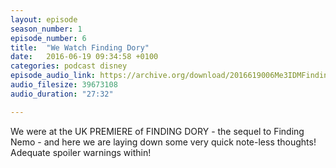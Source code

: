 ```yaml
---
layout: episode
season_number: 1
episode_number: 6
title:  "We Watch Finding Dory"
date:   2016-06-19 09:34:58 +0100
categories: podcast disney
episode_audio_link: https://archive.org/download/2016619006Me3IDMFindingDory2016/2016-6-19-006-Me3_IDM--FindingDory%282016%29.mp3
audio_filesize: 39673108
audio_duration: "27:32"

---
```


We were at the UK PREMIERE of FINDING DORY - the sequel to Finding Nemo - and here we are laying down some very quick note-less thoughts! Adequate spoiler warnings within!
